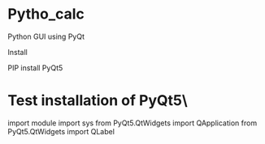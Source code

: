 # Pytho_calc

Python GUI using PyQt

Install

PIP install PyQt5

# Test installation of PyQt5\

import module
import sys
from PyQt5.QtWidgets import QApplication
from PyQt5.QtWidgets import QLabel
